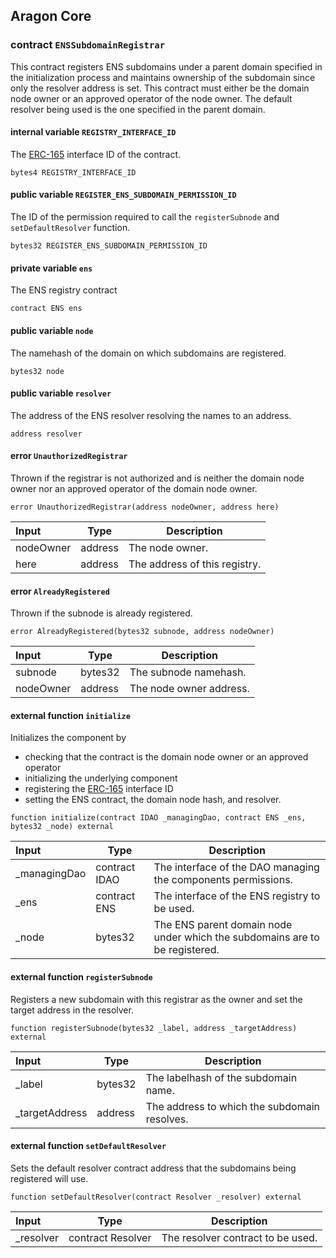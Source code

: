 ## Aragon Core

###  contract `ENSSubdomainRegistrar`

This contract registers ENS subdomains under a parent domain specified in the initialization process and maintains ownership of the subdomain since only the resolver address is set. This contract must either be the domain node owner or an approved operator of the node owner. The default resolver being used is the one specified in the parent domain.

#### internal variable `REGISTRY_INTERFACE_ID`

The [ERC-165](https://eips.ethereum.org/EIPS/eip-165) interface ID of the contract.

```solidity
bytes4 REGISTRY_INTERFACE_ID 
```

#### public variable `REGISTER_ENS_SUBDOMAIN_PERMISSION_ID`

The ID of the permission required to call the `registerSubnode` and `setDefaultResolver` function.

```solidity
bytes32 REGISTER_ENS_SUBDOMAIN_PERMISSION_ID 
```

#### private variable `ens`

The ENS registry contract

```solidity
contract ENS ens 
```

#### public variable `node`

The namehash of the domain on which subdomains are registered.

```solidity
bytes32 node 
```

#### public variable `resolver`

The address of the ENS resolver resolving the names to an address.

```solidity
address resolver 
```

####  error `UnauthorizedRegistrar`

Thrown if the registrar is not authorized and is neither the domain node owner nor an approved operator of the domain node owner.

```solidity
error UnauthorizedRegistrar(address nodeOwner, address here) 
```

| Input | Type | Description |
|:----- | ---- | ----------- |
| nodeOwner | address | The node owner. |
| here | address | The address of this registry. |

####  error `AlreadyRegistered`

Thrown if the subnode is already registered.

```solidity
error AlreadyRegistered(bytes32 subnode, address nodeOwner) 
```

| Input | Type | Description |
|:----- | ---- | ----------- |
| subnode | bytes32 | The subnode namehash. |
| nodeOwner | address | The node owner address. |

#### external function `initialize`

Initializes the component by
- checking that the contract is the domain node owner or an approved operator
- initializing the underlying component
- registering the [ERC-165](https://eips.ethereum.org/EIPS/eip-165) interface ID
- setting the ENS contract, the domain node hash, and resolver.

```solidity
function initialize(contract IDAO _managingDao, contract ENS _ens, bytes32 _node) external 
```

| Input | Type | Description |
|:----- | ---- | ----------- |
| _managingDao | contract IDAO | The interface of the DAO managing the components permissions. |
| _ens | contract ENS | The interface of the ENS registry to be used. |
| _node | bytes32 | The ENS parent domain node under which the subdomains are to be registered. |

#### external function `registerSubnode`

Registers a new subdomain with this registrar as the owner and set the target address in the resolver.

```solidity
function registerSubnode(bytes32 _label, address _targetAddress) external 
```

| Input | Type | Description |
|:----- | ---- | ----------- |
| _label | bytes32 | The labelhash of the subdomain name. |
| _targetAddress | address | The address to which the subdomain resolves. |

#### external function `setDefaultResolver`

Sets the default resolver contract address that the subdomains being registered will use.

```solidity
function setDefaultResolver(contract Resolver _resolver) external 
```

| Input | Type | Description |
|:----- | ---- | ----------- |
| _resolver | contract Resolver | The resolver contract to be used. |

